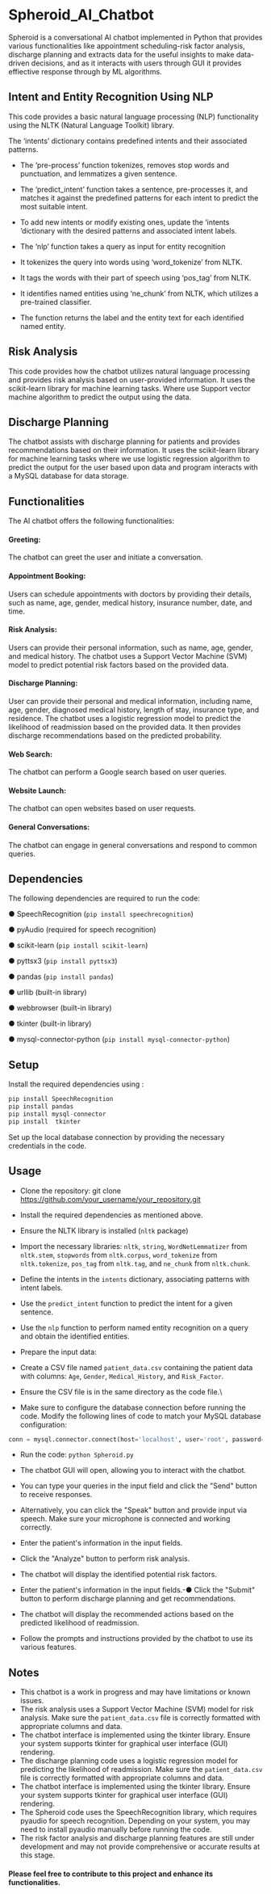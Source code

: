 # Spheroid_AI_Chatbot
Spheroid is a conversational AI chatbot implemented in Python that provides various functionalities  like  appointment scheduling-risk factor analysis, discharge planning and extracts data for the useful insights to make data-driven decisions, and as it interacts with users through GUI it provides effiective response through by ML algorithms.

## Intent and Entity Recognition Using NLP
This code provides a basic natural language processing (NLP) functionality using the NLTK (Natural Language Toolkit) library.

The ‘intents’ dictionary contains predefined intents and their associated patterns.

- The ‘pre-process’ function tokenizes, removes stop words and punctuation, and lemmatizes a given sentence.

- The ‘predict_intent’ function takes a sentence, pre-processes it, and matches it against the predefined patterns for each intent to predict the most suitable intent.
- To add new intents or modify existing ones, update the ‘intents ’dictionary with the desired patterns and associated intent labels.
-	The ‘nlp’ function takes a query as input for entity recognition
-	It tokenizes the query into words using ‘word_tokenize’ from NLTK.
-	It tags the words with their part of speech using ‘pos_tag’ from NLTK.
-	It identifies named entities using ‘ne_chunk’ from NLTK, which utilizes a pre-trained classifier.
-	The function returns the label and the entity text for each identified named entity.

## Risk Analysis

This code provides how the chatbot utilizes natural language processing and provides risk analysis based on user-provided information. It uses the scikit-learn library for machine learning tasks. Where use Support vector machine algorithm to predict the output using the data.

## Discharge Planning
The chatbot assists with discharge planning for patients and provides recommendations based on their information. It uses the scikit-learn library for machine learning tasks where we use logistic regression algorithm to predict the output for the user based upon data and program interacts with a MySQL database for data storage.

## Functionalities
The AI chatbot offers the following functionalities:

#### Greeting: 

The chatbot can greet the user and initiate a conversation.

#### Appointment Booking:   
Users can schedule appointments with doctors by providing their details, such as name, age, gender, medical history, insurance number, date, and time.

#### Risk Analysis:  
Users can provide their personal information, such as name, age, gender, and medical history. The chatbot uses a Support Vector Machine (SVM) model to predict potential risk factors based on the provided data.

#### Discharge Planning: 
 User can provide their personal and medical information, including name, age, gender, diagnosed medical history, length of stay, insurance type, and residence. The chatbot uses a logistic regression model to predict the likelihood of readmission based on the provided data. It then provides discharge recommendations based on the predicted probability.

#### Web Search: 

The chatbot can perform a Google search based on user queries.

#### Website Launch:

The chatbot can open websites based on user requests.

#### General Conversations:
 The chatbot can engage in general conversations and respond to common queries.

## Dependencies
The following dependencies are required to run the code:

●	SpeechRecognition (`pip install speechrecognition`)

●	pyAudio (required for speech recognition)

●	scikit-learn (`pip install scikit-learn`)

●	pyttsx3 (`pip install pyttsx3`)

●	pandas (`pip install pandas`)

●	urllib (built-in library)

●	webbrowser (built-in library)

●	tkinter (built-in library)

●	mysql-connector-python (`pip install mysql-connector-python`)

## Setup
 Install the required dependencies using :
 ```python 
 pip install SpeechRecognition 
 pip install pandas 
 pip install mysql-connector
 pip install  tkinter
 ```

 Set up the local database connection by providing the necessary credentials in the code.

## Usage
- Clone the repository: 
  git clone https://github.com/your_username/your_repository.git
   
- Install the required dependencies as mentioned above.
- Ensure the NLTK library is installed (`nltk` package)
- Import the necessary libraries: `nltk`, `string`, `WordNetLemmatizer` from `nltk.stem`, `stopwords` from `nltk.corpus`, `word_tokenize` from `nltk.tokenize`, `pos_tag` from `nltk.tag`, and `ne_chunk` from `nltk.chunk`.
- Define the intents in the `intents` dictionary, associating patterns with intent labels.
- Use the `predict_intent` function to predict the intent for a given sentence.
- Use the `nlp` function to perform named entity recognition on a query and obtain the identified entities.
- Prepare the input data:  
-	Create a CSV file named `patient_data.csv` containing the patient data with columns: `Age`, `Gender`, `Medical_History`, and `Risk_Factor`.
-	 Ensure the CSV file is in the same directory as the code file.\

- Make sure to configure the database connection before running the code. Modify the following lines of code to match your MySQL database configuration:
```python 
conn = mysql.connector.connect(host='localhost', user='root', password=*****', database='spheroid_db')
```
-  Run the code: ```python Spheroid.py ```

-  The chatbot GUI will open, allowing you to interact with the chatbot.
-	You can type your queries in the input field and click the "Send" button to receive responses.
-	Alternatively, you can click the "Speak" button and provide input via speech. Make sure your microphone is connected and working correctly.
-	Enter the patient's information in the input fields.
-	Click the "Analyze" button to perform risk analysis.
-	The chatbot will display the identified potential risk factors.
-	Enter the patient's information in the input fields.-●	Click the "Submit" button to perform discharge planning and get recommendations.
-	The chatbot will display the recommended actions based on the predicted likelihood of readmission.
- Follow the prompts and instructions provided by the chatbot to use its various features.

## Notes

-	This chatbot is a work in progress and may have limitations or known issues.
-	The risk analysis uses a Support Vector Machine (SVM) model for risk analysis. Make sure the `patient_data.csv` file is correctly formatted with appropriate columns and data.
-	The chatbot interface is implemented using the tkinter library. Ensure your system supports tkinter for graphical user interface (GUI) rendering.
-	The discharge planning code uses a logistic regression model for predicting the likelihood of readmission. Make sure the `patient_data.csv` file is correctly formatted with appropriate columns and data.
-	The chatbot interface is implemented using the tkinter library. Ensure your system supports tkinter for graphical user interface (GUI) rendering.
-	The Spheroid code  uses the SpeechRecognition library, which requires pyaudio for speech recognition. Depending on your system, you may need to install pyaudio manually before running the code.
-	 The risk factor analysis and discharge planning features are still under development and may not provide comprehensive or accurate results at this stage.

#### Please feel free to contribute to this project and enhance its functionalities.
